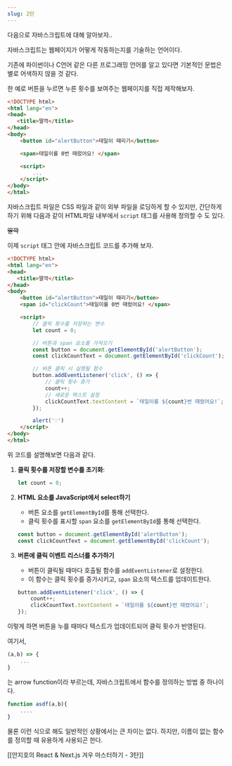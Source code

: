 ```yaml
---
slug: 2탄
---
```

 
 
다음으로 자바스크립트에 대해 알아보자..

자바스크립트는 웹페이지가 어떻게 작동하는지를 기술하는 언어이다. 

기존에 파이썬이나 C언어 같은 다른 프로그래밍 언어를 알고 있다면 기본적인 문법은 별로 어색하지 않을 것 같다. 

한 예로 버튼을 누르면 누른 횟수를 보여주는 웹페이지를 직접 제작해보자.

```html
<!DOCTYPE html>
<html lang="en">
<head>
   <title>딸깍</title>
</head>
<body>
    <button id="alertButton">태일이 때리기</button>

	<span>태일이를 0번 때렀어요! </span>

    <script> 
		...
    </script>
</body>
</html>
```

자바스크립트 파일은 CSS 파일과 같이 외부 파일을 로딩하게 할 수 있지만, 간단하게 하기 위해 다음과 같이 HTML파일 내부에서 `script` 태그를 사용해 정의할 수 도 있다.

~~딸깍~~

이제 `script` 태그 안에 자바스크립트 코드를 추가해 보자.

```html
<!DOCTYPE html>
<html lang="en">
<head>
   <title>딸깍</title>
</head>
<body>
    <button id="alertButton">태일이 때리기</button>
    <span id="clickCount">태일이를 0번 때렸어요! </span>

    <script>
        // 클릭 횟수를 저장하는 변수
        let count = 0;

        // 버튼과 span 요소를 가져오기
        const button = document.getElementById('alertButton');
        const clickCountText = document.getElementById('clickCount');

        // 버튼 클릭 시 실행될 함수
        button.addEventListener('click', () => {
            // 클릭 횟수 증가
            count++;
            // 새로운 텍스트 설정
            clickCountText.textContent = `태일이를 ${count}번 때렸어요!`;
        });

		alert('♡')
	</script>
</body>
</html>
```

위 코드를 설명해보면 다음과 같다.

1. **클릭 횟수를 저장할 변수를 초기화**:
   ```javascript
   let count = 0;
   ```

2. **HTML 요소를 JavaScript에서 select하기**
   - 버튼 요소를 `getElementById`를 통해 선택한다.
   - 클릭 횟수를 표시할 `span` 요소를 `getElementById`를 통해 선택한다.
   ```javascript
   const button = document.getElementById('alertButton');
   const clickCountText = document.getElementById('clickCount');
   ```

3. **버튼에 클릭 이벤트 리스너를 추가하기**
   - 버튼이 클릭될 때마다 호출될 함수를 `addEventListener`로 설정한다.
   - 이 함수는 클릭 횟수를 증가시키고, `span` 요소의 텍스트를 업데이트한다.
   ```javascript
   button.addEventListener('click', () => {
       count++;
       clickCountText.textContent = `태일이를 ${count}번 때렸어요!`;
   });
   ```

이렇게 하면 버튼을 누를 때마다 텍스트가 업데이트되어 클릭 횟수가 반영된다.


여기서, 

```js
(a,b) => { 
	...
}

```

는 arrow function이라 부르는데, 자바스크립트에서 함수를 정의하는 방법 중 하나이다. 

```js 
function asdf(a,b){
	....
}
```

물론 이런 식으로 해도 일반적인 상황에서는 큰 차이는 없다. 하지만, 이름이 없는 함수를 정의할 때 유용하게 사용되곤 한다. 

[[안지호의 React & Next.js 겨우 마스터하기 - 3탄]]


